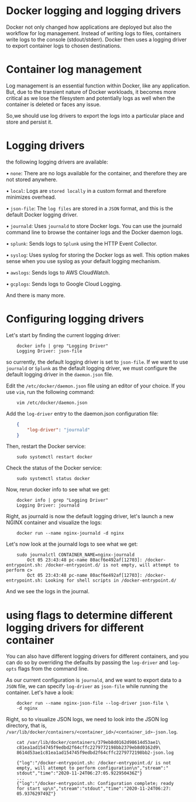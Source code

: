 # Docker logging and logging drivers
Docker not only changed how applications are deployed but also the workflow for log management. Instead of writing logs to files, containers write logs to the console (stdout/stderr). Docker then uses a logging driver to export container logs to chosen destinations.

# Container log management
Log management is an essential function within Docker, like any application. But, due to the transient nature of Docker workloads, it becomes more critical as we lose the filesystem and potentially logs as well when the container is deleted or faces any issue.

So,we should use log drivers to export the logs into a particular place and store and persist it.

# Logging drivers
the following logging drivers are available:

• `none`: There are no logs available for the container, and therefore they are not stored anywhere.

• `local`: Logs are `stored locally` in a custom format and therefore minimizes overhead.

• `json-file`: The `log files` are stored in a `JSON` format, and this is the default Docker logging driver.

• `journald`: Uses `journald` to store Docker logs. You can use the journald command line to browse the container logs and the Docker daemon logs.

• `splunk`: Sends logs to `Splunk` using the HTTP Event Collector.

• `syslog`: Uses syslog for storing the Docker logs as well. This option makes sense when you use syslog as your default logging mechanism.

• `awslogs`: Sends logs to AWS CloudWatch.

• `gcplogs`: Sends logs to Google Cloud Logging.

And there is many more.

# Configuring logging drivers
Let's start by finding the current logging driver:

```shell
    docker info | grep "Logging Driver"
    Logging Driver: json-file
```

so currently, the default logging driver is set to `json-file`. If we want to use `journald` or `Splunk` as the default logging driver, we must configure the default logging driver in the `daemon.json` file.

Edit the `/etc/docker/daemon.json` file using an editor of your choice. If you use `vim`, run the following command:

```shell
    vim /etc/docker/daemon.json
```

Add the `log-driver` entry to the daemon.json configuration file:
```json
    {
        "log-driver": "journald"
    }
```
Then, restart the Docker service:
```shell
    sudo systemctl restart docker
```

Check the status of the Docker service:
```shell
    sudo systemctl status docker
```

Now, rerun docker info to see what we get:
```shell
    docker info | grep "Logging Driver"
    Logging Driver: journald
```

Right, as journald is now the default logging driver, let's launch a new NGINX container and visualize the logs:
```shell
    docker run --name nginx-journald -d nginx
```

Let's now look at the journald logs to see what we get:
```shell
    sudo journalctl CONTAINER_NAME=nginx-journald
        Oct 05 23:43:48 pc-name 80acf6e492af[12703]: /docker-entrypoint.sh: /docker-entrypoint.d/ is not empty, will attempt to perform c>
        Oct 05 23:43:48 pc-name 80acf6e492af[12703]: /docker-entrypoint.sh: Looking for shell scripts in /docker-entrypoint.d/
```

And we see the logs in the journal.

# using flags to determine different logging drivers for different container
You can also have different logging drivers for different containers, and you can do so by overriding the defaults by passing the `log-driver` and `log-opts` flags from the command line.

As our current configuration is `journald`, and we want to export data to a `JSON` file, we can specify `log-driver` as `json-file` while running the container. Let's have a look:

```shell
    docker run --name nginx-json-file --log-driver json-file \ 
    -d nginx
```

Right, so to visualize JSON logs, we need to look into the JSON log directory, that is, `/var/lib/docker/containers/<container_id>/<container_id>-json.log`.
```shell
    cat /var/lib/docker/containers/379eb8d0162d98614d53ae1\
    c81ea1ad154745f9edbd2f64cffc2279772198bb2379eb8d0162d9\
    8614d53ae1c81ea1ad154745f9edbd2f64cffc2279772198bb2-json.log

    {"log":"/docker-entrypoint.sh: /docker-entrypoint.d/ is not
    empty, will attempt to perform configuration\n","stream":"
    stdout","time":"2020-11-24T06:27:05.922950436Z"}
    ...
    {"log":"/docker-entrypoint.sh: Configuration complete; ready
    for start up\n","stream":"stdout","time":"2020-11-24T06:27:
    05.937629749Z"}
```